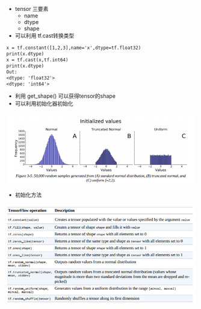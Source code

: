 
* tensor 三要素
    * name
    * dtype
    * shape
* 可以利用 tf.cast转换类型
```
x = tf.constant([1,2,3],name='x',dtype=tf.float32)
print(x.dtype)
x = tf.cast(x,tf.int64)
print(x.dtype)
Out:
<dtype: 'float32'>
<dtype: 'int64'>
```
* 利用 get_shape() 可以获得tensor的shape
* 可以利用初始化器初始化

![](readme/06.201-01.png)
* 初始化方法

![](readme/06.201-02.png)